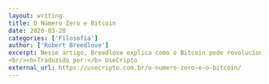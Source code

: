 ```yaml
---
layout: writing
title: O Número Zero e Bitcoin
date: 2020-03-28
categories: ['Filosofia']
author: ['Robert Breedlove']
excerpt: Nesse artigo, Breedlove explica como o Bitcoin pode revolucionar a forma como lidamos com o dinheiro e como o número zero revolucionou a matemática.
<br/><b>Traduzido por:</b> UseCripto
external_url: https://usecripto.com.br/o-numero-zero-e-o-bitcoin/
---
```

